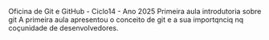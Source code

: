 Oficina de Git e GitHub - Ciclo14 - Ano 2025
Primeira aula introdutoria sobre git
A primeira aula apresentou o conceito de git e a sua importqnciq nq coçunidade de desenvolvedores.